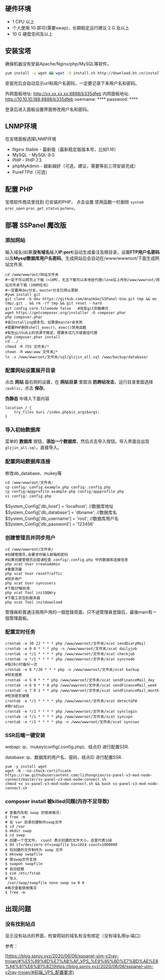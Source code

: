 ## 硬件环境

- 1 CPU 以上
- 个人使用 1G 即可(需要swap)，长期稳定运行建议 2 G 及以上
- 10 G 硬盘空间及以上

## 安装宝塔

确保机器没有安装Apache/Nginx/php/MySQL等软件。

```bash
yum install -y wget && wget -O install.sh http://download.bt.cn/install/install_6.0.sh && sh install.sh
```

安装完后会自动显示url和用户名密码，一定要记录下来用户名和密码。

外网面板地址: http://xx.xx.xx.xx:8888/b335dfeb
内网面板地址: http://10.10.10.188:8888/b335dfeb
username: ****
password: ****

登录后进入面板设置界面修改用户名和密码。

## LNMP环境

在宝塔面板选择LNMP环境

- Nginx Stable - 最新版（最新稳定版版本号，比如1.16）
- MySQL - MySQL-8.0
- PHP - PHP-7.3
- phpMyAdmin - 越新越好（可选，建议，需要等前三项安装完成）
- PureFTPd（可选）

## 配置 PHP

宝塔软件商店里找到 已安装的PHP， 点击设置 禁用函数一栏删除 `system` `proc_open` `proc_get_status` `putenv`。 

## 部署 SSPanel 魔改版

### 添加网站

输入域名(如果**没有域名**输入**IP:port**)自动生成备注及根目录，设置**FTP用户名密码**以及**Mysql数据库用户名密码**。生成网站后会自动在/www/wwwroot/下面生成网站文件夹.

```shell
cd /www/wwwroot/网站文件夹
#一定不可以网页上下载（<10M），无法下载可以本地挂代理clone后上传到/www/wwwroot/网站文件夹下面（100M左右）
#一定要用dev分支，master分支已停止更新
#yum install git
git clone -b dev https://github.com/Anankke/SSPanel-Uim.git tmp && mv tmp/.git . && rm -rf tmp && git reset --hard   
git config core.filemode false   #改变git忽略模式
wget https://getcomposer.org/installer -O composer.phar
php composer.phar
#会Installing很多包，如果是master会失败
#需要PHP删除shell_exec()、exec()禁用函数
#有些github上的资源不稳定，需要多试几次或者挂代理
php composer.phar install    
cd ../
chmod -R 755 文件夹/*
chown -R www:www 文件夹/*
ln -s /www/wwwroot/文件夹/sql/glzjin_all.sql /www/backup/database/
```

### 配置网站设置展开目录

点击 **网站** 最右侧的设置，在 **网站目录** 里取消 **防跨站攻击**，运行目录里面选择 `/public`，点击 **保存**。

 **伪静态** 中填入下面内容 

```nginx
location / {
    try_files $uri /index.php$is_args$args;
}
```

### 导入初始数据库

菜单的 **数据库** 按钮，**添加一个数据库**，然后点击导入按钮。导入界面会出现 `glzjin_all.sql`，直接导入。

### 配置网站数据库连接

修改db_database、mukey等
```php
cd /www/wwwroot/文件夹/
cp config/.config.example.php config/.config.php
cp config/appprofile.example.php config/appprofile.php
vi config/.config.php
```
$System_Config['db_host'] = 'localhost';						//数据库地址
$System_Config['db_database'] = 'dbname';						//数据库名
$System_Config['db_username'] = 'root';							//数据库用户名
$System_Config['db_password'] = '123456'

### 创建管理员并同步用户
```shell
cd /www/wwwroot/文件夹/
#创建管理员,会要求你输入邮箱和密码
#如果创建管理员出错请检查 config/.config.php 中的数据库连接信息
php xcat User createAdmin
#重置流量
php xcat User resetTraffic
#同步用户
php xcat User syncusers
#下载IP解析库
php xcat Tool initQQWry
#下载工具包到服务器
php xcat Tool initdownload
```
管理員和普通注冊用戶用的一個登錄頁面，只不過管理員登錄后，最後main有一個管理面板。

### 配置定时任务
```shell
crontab -e 30 22 * * * php /www/wwwroot/文件夹/xcat sendDiaryMail
crontab -e 0 0 * * * php -n /www/wwwroot/文件夹/xcat dailyjob
crontab -e */1 * * * * php /www/wwwroot/文件夹/xcat checkjob
crontab -e */1 * * * * php /www/wwwroot/文件夹/xcat syncnode
#每20小时备份一次
crontab -e 0 */20 * * * php -n /www/wwwroot/文件夹/xcat backup
#财务报表
crontab -e 5 0 * * * php /www/wwwroot/文件夹/xcat sendFinanceMail_day
crontab -e 6 0 * * 0 php /www/wwwroot/文件夹/xcat sendFinanceMail_week
crontab -e 7 0 1 * * php /www/wwwroot/文件夹/xcat sendFinanceMail_month
#检测是否被墙
crontab -e */1 * * * * php /www/wwwroot/文件夹/xcat detectGFW
#用radius
crontab -e */1 * * * * php /www/wwwroot/文件夹/xcat synclogin
crontab -e */1 * * * * php /www/wwwroot/文件夹/xcat syncvpn
crontab -e */1 * * * * php -n /www/wwwroot/文件夹/xcat syncnas
```

### SSR后端一键安装
webapi: ip、mukey(config/.config.php)、结点ID 进行配置SSR.

database: ip、数据库的用户名、密码、结点ID 进行配置SSR.
```shell
yum -y install wget
wget -N --no-check-certificate https://raw.githubusercontent.com/lizhongnian/ss-panel-v3-mod-node-connect/master/ss-panel-v3-mod-node-connect.sh
chmod +x ss-panel-v3-mod-node-connect.sh && bash ss-panel-v3-mod-node-connect.sh
```

### composer install 被killed问题(内存不足导致)
```shell
# 查看内存和 swap 的使用情况:
$ free -m
# 在 var 目录创建制作swap文件
$ cd /var
$ mkdir swap
$ cd swap
# 创建一个空文件， count 表示创建的文件大小，这里代表1GB
$ dd if=/dev/zero of=swapfile bs=1024 count=1000000          
# 将创建的文件制作为 swap 文件 
$ mkswap swapfile
# 使swap文件生效
$ swapon swapfile
# 自动挂载
$ vim /etc/fstab
# 写入
 /var/swap/swapfile none swap sw 0 0
#再次查看使用情况
$ free -m
```

## 出现问题

### 没有找到站点

显示没有站点的界面，检查网站的域名有没有绑定（没有域名用ip:端口）

参考：

[https://blog.sprov.xyz/2020/06/06/sspanel-uim-v2ray-trojan/#%E5%89%8D%E7%AB%AF_VPS_%E9%85%8D%E7%BD%AE%E8%A6%81%E6%B1%82](https://blog.sprov.xyz/2020/06/06/sspanel-uim-v2ray-trojan/#前端_VPS_配置要求)